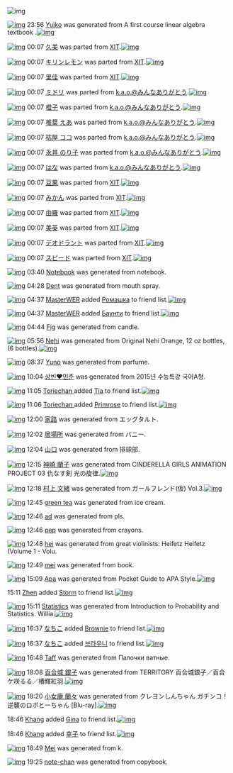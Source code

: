 ![img](http://gdrive-cdn.herokuapp.com/537b65a5bc09f0000721dda7/512px-barcode.png)

[![img](http://www.deviantsart.com/3depr72.png)](http://www.barcodekanojo.com/kanojo/3193659/Yuiko) 23:56 [Yuiko](http://www.barcodekanojo.com/kanojo/3193659/Yuiko) was generated from A first course linear algebra textbook .[![img](http://www.deviantsart.com/p7kkcu.jpeg)](http://www.barcodekanojo.com/product_images/barcode/6019525/1427122538/50x50xA,P20first,P20course,P20linear,P20algebra,P20textbook,P20.jpg,qw=88,ah=88.pagespeed.ic.ozbQSzsMak.jpg) 

[![img](http://www.deviantsart.com/1864f73.png)](http://www.barcodekanojo.com/kanojo/2520896/%E4%B9%85%E7%BE%8E) 00:07 [久美](http://www.barcodekanojo.com/kanojo/2520896/%E4%B9%85%E7%BE%8E) was parted from [XIT](http://www.barcodekanojo.com/kanojo/2520896/%E4%B9%85%E7%BE%8E).[![img](http://www.deviantsart.com/815jg6.jpeg)](http://www.barcodekanojo.com/user/209348/XIT) 

[![img](http://www.deviantsart.com/i8d295.png)](http://www.barcodekanojo.com/kanojo/302813/%E3%82%AD%E3%83%AA%E3%83%B3%E3%83%AC%E3%83%A2%E3%83%B3) 00:07 [キリンレモン](http://www.barcodekanojo.com/kanojo/302813/%E3%82%AD%E3%83%AA%E3%83%B3%E3%83%AC%E3%83%A2%E3%83%B3) was parted from [XIT](http://www.barcodekanojo.com/kanojo/302813/%E3%82%AD%E3%83%AA%E3%83%B3%E3%83%AC%E3%83%A2%E3%83%B3).[![img](http://www.deviantsart.com/815jg6.jpeg)](http://www.barcodekanojo.com/user/209348/XIT) 

[![img](http://www.deviantsart.com/1fe71nt.png)](http://www.barcodekanojo.com/kanojo/2439184/%E9%87%8C%E4%BD%B3) 00:07 [里佳](http://www.barcodekanojo.com/kanojo/2439184/%E9%87%8C%E4%BD%B3) was parted from [XIT](http://www.barcodekanojo.com/kanojo/2439184/%E9%87%8C%E4%BD%B3).[![img](http://www.deviantsart.com/815jg6.jpeg)](http://www.barcodekanojo.com/user/209348/XIT) 

[![img](http://www.deviantsart.com/2m6s90t.png)](http://www.barcodekanojo.com/kanojo/21844/%E3%83%9F%E3%83%89%E3%83%AA) 00:07 [ミドリ](http://www.barcodekanojo.com/kanojo/21844/%E3%83%9F%E3%83%89%E3%83%AA) was parted from [k.a.o.@みんなありがとう](http://www.barcodekanojo.com/kanojo/21844/%E3%83%9F%E3%83%89%E3%83%AA).[![img](http://www.deviantsart.com/1ne7497.jpeg)](http://www.barcodekanojo.com/user/30944/k.a.o.%40%E3%81%BF%E3%82%93%E3%81%AA%E3%81%82%E3%82%8A%E3%81%8C%E3%81%A8%E3%81%86) 

[![img](http://www.deviantsart.com/39d4gah.png)](http://www.barcodekanojo.com/kanojo/432914/%E6%A9%99%E5%AD%90) 00:07 [橙子](http://www.barcodekanojo.com/kanojo/432914/%E6%A9%99%E5%AD%90) was parted from [k.a.o.@みんなありがとう](http://www.barcodekanojo.com/kanojo/432914/%E6%A9%99%E5%AD%90).[![img](http://www.deviantsart.com/1ne7497.jpeg)](http://www.barcodekanojo.com/user/30944/k.a.o.%40%E3%81%BF%E3%82%93%E3%81%AA%E3%81%82%E3%82%8A%E3%81%8C%E3%81%A8%E3%81%86) 

[![img](http://www.deviantsart.com/g5ng37.png)](http://www.barcodekanojo.com/kanojo/2779662/%E6%A4%8E%E8%91%89%20%E3%81%88%E3%81%82) 00:07 [椎葉 えあ](http://www.barcodekanojo.com/kanojo/2779662/%E6%A4%8E%E8%91%89%20%E3%81%88%E3%81%82) was parted from [k.a.o.@みんなありがとう](http://www.barcodekanojo.com/kanojo/2779662/%E6%A4%8E%E8%91%89%20%E3%81%88%E3%81%82).[![img](http://www.deviantsart.com/1ne7497.jpeg)](http://www.barcodekanojo.com/user/30944/k.a.o.%40%E3%81%BF%E3%82%93%E3%81%AA%E3%81%82%E3%82%8A%E3%81%8C%E3%81%A8%E3%81%86) 

[![img](http://www.deviantsart.com/22u55n9.png)](http://www.barcodekanojo.com/kanojo/2018614/%E6%9E%AF%E5%B1%8B%20%E3%82%B3%E3%82%B3) 00:07 [枯屋 ココ](http://www.barcodekanojo.com/kanojo/2018614/%E6%9E%AF%E5%B1%8B%20%E3%82%B3%E3%82%B3) was parted from [k.a.o.@みんなありがとう](http://www.barcodekanojo.com/kanojo/2018614/%E6%9E%AF%E5%B1%8B%20%E3%82%B3%E3%82%B3).[![img](http://www.deviantsart.com/1ne7497.jpeg)](http://www.barcodekanojo.com/user/30944/k.a.o.%40%E3%81%BF%E3%82%93%E3%81%AA%E3%81%82%E3%82%8A%E3%81%8C%E3%81%A8%E3%81%86) 

[![img](http://www.deviantsart.com/pvqqu3.png)](http://www.barcodekanojo.com/kanojo/2721084/%E6%B0%B8%E4%BA%95%20%E3%81%AE%E3%82%8A%E5%AD%90) 00:07 [永井 のり子](http://www.barcodekanojo.com/kanojo/2721084/%E6%B0%B8%E4%BA%95%20%E3%81%AE%E3%82%8A%E5%AD%90) was parted from [k.a.o.@みんなありがとう](http://www.barcodekanojo.com/kanojo/2721084/%E6%B0%B8%E4%BA%95%20%E3%81%AE%E3%82%8A%E5%AD%90).[![img](http://www.deviantsart.com/1ne7497.jpeg)](http://www.barcodekanojo.com/user/30944/k.a.o.%40%E3%81%BF%E3%82%93%E3%81%AA%E3%81%82%E3%82%8A%E3%81%8C%E3%81%A8%E3%81%86) 

[![img](http://www.deviantsart.com/gke6kp.png)](http://www.barcodekanojo.com/kanojo/76782/%E3%81%AF%E3%81%AA) 00:07 [はな](http://www.barcodekanojo.com/kanojo/76782/%E3%81%AF%E3%81%AA) was parted from [k.a.o.@みんなありがとう](http://www.barcodekanojo.com/kanojo/76782/%E3%81%AF%E3%81%AA).[![img](http://www.deviantsart.com/1ne7497.jpeg)](http://www.barcodekanojo.com/user/30944/k.a.o.%40%E3%81%BF%E3%82%93%E3%81%AA%E3%81%82%E3%82%8A%E3%81%8C%E3%81%A8%E3%81%86) 

[![img](http://www.deviantsart.com/9c3v00.png)](http://www.barcodekanojo.com/kanojo/1683791/%E8%B1%86%E6%9E%9C) 00:07 [豆果](http://www.barcodekanojo.com/kanojo/1683791/%E8%B1%86%E6%9E%9C) was parted from [XIT](http://www.barcodekanojo.com/kanojo/1683791/%E8%B1%86%E6%9E%9C).[![img](http://www.deviantsart.com/815jg6.jpeg)](http://www.barcodekanojo.com/user/209348/XIT) 

[![img](http://www.deviantsart.com/377vnv3.png)](http://www.barcodekanojo.com/kanojo/279293/%E3%81%BF%E3%81%8B%E3%82%93) 00:07 [みかん](http://www.barcodekanojo.com/kanojo/279293/%E3%81%BF%E3%81%8B%E3%82%93) was parted from [XIT](http://www.barcodekanojo.com/kanojo/279293/%E3%81%BF%E3%81%8B%E3%82%93).[![img](http://www.deviantsart.com/815jg6.jpeg)](http://www.barcodekanojo.com/user/209348/XIT) 

[![img](http://www.deviantsart.com/2grpcfa.png)](http://www.barcodekanojo.com/kanojo/2028646/%E7%94%B1%E7%BE%85) 00:07 [由羅](http://www.barcodekanojo.com/kanojo/2028646/%E7%94%B1%E7%BE%85) was parted from [XIT](http://www.barcodekanojo.com/kanojo/2028646/%E7%94%B1%E7%BE%85).[![img](http://www.deviantsart.com/815jg6.jpeg)](http://www.barcodekanojo.com/user/209348/XIT) 

[![img](http://www.deviantsart.com/1ktu8ik.png)](http://www.barcodekanojo.com/kanojo/2039673/%E7%BE%8E%E8%8B%B1) 00:07 [美英](http://www.barcodekanojo.com/kanojo/2039673/%E7%BE%8E%E8%8B%B1) was parted from [XIT](http://www.barcodekanojo.com/kanojo/2039673/%E7%BE%8E%E8%8B%B1).[![img](http://www.deviantsart.com/815jg6.jpeg)](http://www.barcodekanojo.com/user/209348/XIT) 

[![img](http://www.deviantsart.com/ep720o.png)](http://www.barcodekanojo.com/kanojo/1376978/%E3%83%87%E3%82%AA%E3%83%89%E3%83%A9%E3%83%B3%E3%83%88) 00:07 [デオドラント](http://www.barcodekanojo.com/kanojo/1376978/%E3%83%87%E3%82%AA%E3%83%89%E3%83%A9%E3%83%B3%E3%83%88) was parted from [XIT](http://www.barcodekanojo.com/kanojo/1376978/%E3%83%87%E3%82%AA%E3%83%89%E3%83%A9%E3%83%B3%E3%83%88).[![img](http://www.deviantsart.com/815jg6.jpeg)](http://www.barcodekanojo.com/user/209348/XIT) 

[![img](http://www.deviantsart.com/2epdu29.png)](http://www.barcodekanojo.com/kanojo/571103/%E3%82%B9%E3%83%94%E3%83%BC%E3%83%89) 00:07 [スピード](http://www.barcodekanojo.com/kanojo/571103/%E3%82%B9%E3%83%94%E3%83%BC%E3%83%89) was parted from [XIT](http://www.barcodekanojo.com/kanojo/571103/%E3%82%B9%E3%83%94%E3%83%BC%E3%83%89).[![img](http://www.deviantsart.com/815jg6.jpeg)](http://www.barcodekanojo.com/user/209348/XIT) 

[![img](http://www.deviantsart.com/3j77pdo.png)](http://www.barcodekanojo.com/kanojo/3193660/Notebook) 03:40 [Notebook](http://www.barcodekanojo.com/kanojo/3193660/Notebook) was generated from notebook.

[![img](http://www.deviantsart.com/7299hv.png)](http://www.barcodekanojo.com/kanojo/3193661/Dent) 04:28 [Dent](http://www.barcodekanojo.com/kanojo/3193661/Dent) was generated from mouth spray.

[![img](http://www.deviantsart.com/14kimt4.jpeg)](http://www.barcodekanojo.com/user/447904/MasterWER) 04:37 [MasterWER](http://www.barcodekanojo.com/user/447904/MasterWER) added [Ромашка](http://www.barcodekanojo.com/kanojo/3091468/%D0%A0%D0%BE%D0%BC%D0%B0%D1%88%D0%BA%D0%B0) to friend list.[![img](http://www.deviantsart.com/3ut1dqf.png)](http://www.barcodekanojo.com/kanojo/3091468/%D0%A0%D0%BE%D0%BC%D0%B0%D1%88%D0%BA%D0%B0) 

[![img](http://www.deviantsart.com/14kimt4.jpeg)](http://www.barcodekanojo.com/user/447904/MasterWER) 04:37 [MasterWER](http://www.barcodekanojo.com/user/447904/MasterWER) added [Баунти](http://www.barcodekanojo.com/kanojo/2049380/%D0%91%D0%B0%D1%83%D0%BD%D1%82%D0%B8) to friend list.[![img](http://www.deviantsart.com/2muraib.png)](http://www.barcodekanojo.com/kanojo/2049380/%D0%91%D0%B0%D1%83%D0%BD%D1%82%D0%B8) 

[![img](http://www.deviantsart.com/d432jr.png)](http://www.barcodekanojo.com/kanojo/3193662/Fig) 04:44 [Fig](http://www.barcodekanojo.com/kanojo/3193662/Fig) was generated from candle.

[![img](http://www.deviantsart.com/1jg63v7.png)](http://www.barcodekanojo.com/kanojo/3193663/Nehi) 05:56 [Nehi](http://www.barcodekanojo.com/kanojo/3193663/Nehi) was generated from Original Nehi Orange, 12 oz bottles, (6 bottles).[![img](http://www.deviantsart.com/1s0t68h.jpeg)](http://www.barcodekanojo.com/product_images/barcode/6019531/1427144154/50x50xOriginal,P20Nehi,P20Orange,P2C,P2012,P20oz,P20bottles,P2C,P20,P286,P20bottles,P29.jpg,qw=88,ah=88.pagespeed.ic.Vy6YrPC4f3.jpg) 

[![img](http://www.deviantsart.com/18l90hf.png)](http://www.barcodekanojo.com/kanojo/3193664/Yuno) 08:37 [Yuno](http://www.barcodekanojo.com/kanojo/3193664/Yuno) was generated from parfume.

[![img](http://www.deviantsart.com/23vp.png)](http://www.barcodekanojo.com/kanojo/3193665/%EC%83%81%EB%B9%88%E2%99%A5%EB%AF%BC%EC%A4%80) 10:04 [상빈♥민준](http://www.barcodekanojo.com/kanojo/3193665/%EC%83%81%EB%B9%88%E2%99%A5%EB%AF%BC%EC%A4%80) was generated from 2015년 수능특강 국어A형.

[![img](http://www.deviantsart.com/un9jh0.jpeg)](http://www.barcodekanojo.com/user/497723/Toriechan%20) 11:05 [Toriechan ](http://www.barcodekanojo.com/user/497723/Toriechan%20) added [Tia](http://www.barcodekanojo.com/kanojo/2453167/Tia) to friend list.[![img](http://www.deviantsart.com/24k3dq.png)](http://www.barcodekanojo.com/kanojo/2453167/Tia) 

[![img](http://www.deviantsart.com/un9jh0.jpeg)](http://www.barcodekanojo.com/user/497723/Toriechan%20) 11:06 [Toriechan ](http://www.barcodekanojo.com/user/497723/Toriechan%20) added [Primrose](http://www.barcodekanojo.com/kanojo/3176926/Primrose) to friend list.[![img](http://www.deviantsart.com/1tg37el.png)](http://www.barcodekanojo.com/kanojo/3176926/Primrose) 

[![img](http://www.deviantsart.com/1uccnom.png)](http://www.barcodekanojo.com/kanojo/3193666/%E5%AE%B6%E8%B7%AF) 12:00 [家路](http://www.barcodekanojo.com/kanojo/3193666/%E5%AE%B6%E8%B7%AF) was generated from エッグタルト.

[![img](http://www.deviantsart.com/2ud9kl.png)](http://www.barcodekanojo.com/kanojo/3193667/%E5%B1%85%E5%A0%B4%E6%89%80) 12:02 [居場所](http://www.barcodekanojo.com/kanojo/3193667/%E5%B1%85%E5%A0%B4%E6%89%80) was generated from バニー.

[![img](http://www.deviantsart.com/3615ilv.png)](http://www.barcodekanojo.com/kanojo/3193668/%E5%B1%B1%E5%8F%A3) 12:04 [山口](http://www.barcodekanojo.com/kanojo/3193668/%E5%B1%B1%E5%8F%A3) was generated from 排球部.

[![img](http://www.deviantsart.com/1oc0lu9.png)](http://www.barcodekanojo.com/kanojo/3193669/%E7%A5%9E%E5%B4%8E%20%E8%98%AD%E5%AD%90) 12:15 [神崎 蘭子](http://www.barcodekanojo.com/kanojo/3193669/%E7%A5%9E%E5%B4%8E%20%E8%98%AD%E5%AD%90) was generated from CINDERELLA GIRLS ANIMATION PROJECT 03 仇なす剣 光の旋律.[![img](http://www.deviantsart.com/3jf2sfv.jpeg)](http://www.barcodekanojo.com/product_images/barcode/6019539/1427166878/CINDERELLA%20GIRLS%20ANIMATION%20PROJECT%2003%20%E4%BB%87%E3%81%AA%E3%81%99%E5%89%A3%20%E5%85%89%E3%81%AE%E6%97%8B%E5%BE%8B.jpg) 

[![img](http://www.deviantsart.com/l6vm85.png)](http://www.barcodekanojo.com/kanojo/3193670/%E6%9D%91%E4%B8%8A%20%E6%96%87%E7%B7%92) 12:18 [村上 文緒](http://www.barcodekanojo.com/kanojo/3193670/%E6%9D%91%E4%B8%8A%20%E6%96%87%E7%B7%92) was generated from ガールフレンド(仮) Vol.3.[![img](http://www.deviantsart.com/22e7nqf.jpeg)](http://www.barcodekanojo.com/product_images/barcode/6019540/1427167055/%E3%82%AC%E3%83%BC%E3%83%AB%E3%83%95%E3%83%AC%E3%83%B3%E3%83%89%28%E4%BB%AE%29%20Vol.3.jpg) 

[![img](http://www.deviantsart.com/2ihr4o7.png)](http://www.barcodekanojo.com/kanojo/3193671/green%20tea) 12:45 [green tea](http://www.barcodekanojo.com/kanojo/3193671/green%20tea) was generated from ice cream.

[![img](http://www.deviantsart.com/29nfeu1.png)](http://www.barcodekanojo.com/kanojo/3193672/ad) 12:46 [ad](http://www.barcodekanojo.com/kanojo/3193672/ad) was generated from pls.

[![img](http://www.deviantsart.com/pb0tpj.png)](http://www.barcodekanojo.com/kanojo/3193673/pep) 12:46 [pep](http://www.barcodekanojo.com/kanojo/3193673/pep) was generated from crayons.

[![img](http://www.deviantsart.com/3a1e116.png)](http://www.barcodekanojo.com/kanojo/3193674/hei) 12:48 [hei](http://www.barcodekanojo.com/kanojo/3193674/hei) was generated from great violinists: Heifetz Heifetz (Volume 1 - Volu.

[![img](http://www.deviantsart.com/2oo5mdk.png)](http://www.barcodekanojo.com/kanojo/3193675/mei) 12:49 [mei](http://www.barcodekanojo.com/kanojo/3193675/mei) was generated from book.

[![img](http://www.deviantsart.com/2hsr584.png)](http://www.barcodekanojo.com/kanojo/3193676/Apa) 15:09 [Apa](http://www.barcodekanojo.com/kanojo/3193676/Apa) was generated from Pocket Guide to APA Style.[![img](http://www.deviantsart.com/5vuh80.jpeg)](http://www.barcodekanojo.com/product_images/barcode/6019546/1427177332/50x50xPocket,P20Guide,P20to,P20APA,P20Style.jpg,qw=88,ah=88.pagespeed.ic.04YB_2UxXW.jpg) 

15:11 [Zhen](http://www.barcodekanojo.com/user/451588/Zhen) added [Storm](http://www.barcodekanojo.com/kanojo/2861270/Storm) to friend list.[![img](http://www.deviantsart.com/m21jhv.png)](http://www.barcodekanojo.com/kanojo/2861270/Storm) 

[![img](http://www.deviantsart.com/234irj.png)](http://www.barcodekanojo.com/kanojo/3193677/Statistics) 15:11 [Statistics](http://www.barcodekanojo.com/kanojo/3193677/Statistics) was generated from Introduction to Probability and Statistics. Willia.[![img](http://www.deviantsart.com/1vp3htv.jpeg)](http://www.barcodekanojo.com/product_images/barcode/6019548/1427177480/Introduction%20to%20Probability%20and%20Statistics.%20Willia.jpg) 

[![img](http://www.deviantsart.com/1lb4fit.jpeg)](http://www.barcodekanojo.com/user/314581/%E3%81%AA%E3%81%A1%E3%81%93) 16:37 [なちこ](http://www.barcodekanojo.com/user/314581/%E3%81%AA%E3%81%A1%E3%81%93) added [Brownie](http://www.barcodekanojo.com/kanojo/2734318/Brownie) to friend list.[![img](http://www.deviantsart.com/14isleo.png)](http://www.barcodekanojo.com/kanojo/2734318/Brownie) 

[![img](http://www.deviantsart.com/1lb4fit.jpeg)](http://www.barcodekanojo.com/user/314581/%E3%81%AA%E3%81%A1%E3%81%93) 16:37 [なちこ](http://www.barcodekanojo.com/user/314581/%E3%81%AA%E3%81%A1%E3%81%93) added [브라우니](http://www.barcodekanojo.com/kanojo/10184/%EB%B8%8C%EB%9D%BC%EC%9A%B0%EB%8B%88) to friend list.[![img](http://www.deviantsart.com/164gou6.png)](http://www.barcodekanojo.com/kanojo/10184/%EB%B8%8C%EB%9D%BC%EC%9A%B0%EB%8B%88) 

[![img](http://www.deviantsart.com/36ua9lf.png)](http://www.barcodekanojo.com/kanojo/3193678/Taff) 16:48 [Taff](http://www.barcodekanojo.com/kanojo/3193678/Taff) was generated from Палочки ватные.

[![img](http://www.deviantsart.com/143lnjg.png)](http://www.barcodekanojo.com/kanojo/3193679/%E7%99%BE%E5%90%88%E5%9F%8E%20%E9%8A%80%E5%AD%90) 18:08 [百合城 銀子](http://www.barcodekanojo.com/kanojo/3193679/%E7%99%BE%E5%90%88%E5%9F%8E%20%E9%8A%80%E5%AD%90) was generated from TERRITORY 百合城銀子／百合ケ咲るる／椿輝紅羽.[![img](http://www.deviantsart.com/o06mdj.jpeg)](http://www.barcodekanojo.com/product_images/barcode/6019552/1427188038/TERRITORY%20%E7%99%BE%E5%90%88%E5%9F%8E%E9%8A%80%E5%AD%90%EF%BC%8F%E7%99%BE%E5%90%88%E3%82%B1%E5%92%B2%E3%82%8B%E3%82%8B%EF%BC%8F%E6%A4%BF%E8%BC%9D%E7%B4%85%E7%BE%BD.jpg) 

[![img](http://www.deviantsart.com/2p9m3lv.png)](http://www.barcodekanojo.com/kanojo/3193680/%E5%B0%8F%E5%A5%B3%E9%B9%BF%20%E8%98%AD%E3%80%85) 18:20 [小女鹿 蘭々](http://www.barcodekanojo.com/kanojo/3193680/%E5%B0%8F%E5%A5%B3%E9%B9%BF%20%E8%98%AD%E3%80%85) was generated from クレヨンしんちゃん ガチンコ！逆襲のロボとーちゃん [Blu-ray].[![img](http://www.deviantsart.com/3lfokkl.jpeg)](http://www.barcodekanojo.com/product_images/barcode/6019553/1427188750/%E3%82%AF%E3%83%AC%E3%83%A8%E3%83%B3%E3%81%97%E3%82%93%E3%81%A1%E3%82%83%E3%82%93%20%E3%82%AC%E3%83%81%E3%83%B3%E3%82%B3%EF%BC%81%E9%80%86%E8%A5%B2%E3%81%AE%E3%83%AD%E3%83%9C%E3%81%A8%E3%83%BC%E3%81%A1%E3%82%83%E3%82%93%20%5BBlu-ray%5D.jpg) 

18:46 [Khang](http://www.barcodekanojo.com/user/500682/Khang) added [Gina](http://www.barcodekanojo.com/kanojo/2524012/Gina) to friend list.[![img](http://www.deviantsart.com/8do710.png)](http://www.barcodekanojo.com/kanojo/2524012/Gina) 

18:46 [Khang](http://www.barcodekanojo.com/user/500682/Khang) added [幸子](http://www.barcodekanojo.com/kanojo/2758633/%E5%B9%B8%E5%AD%90) to friend list.[![img](http://www.deviantsart.com/1f09f1q.png)](http://www.barcodekanojo.com/kanojo/2758633/%E5%B9%B8%E5%AD%90) 

[![img](http://www.deviantsart.com/2c6tl71.png)](http://www.barcodekanojo.com/kanojo/3193681/Mei) 18:49 [Mei](http://www.barcodekanojo.com/kanojo/3193681/Mei) was generated from k.

[![img](http://www.deviantsart.com/13a90nb.png)](http://www.barcodekanojo.com/kanojo/3193682/note-chan) 19:25 [note-chan](http://www.barcodekanojo.com/kanojo/3193682/note-chan) was generated from copybook.

